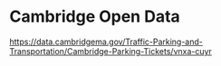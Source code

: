 # Cambridge Open Data

https://data.cambridgema.gov/Traffic-Parking-and-Transportation/Cambridge-Parking-Tickets/vnxa-cuyr

